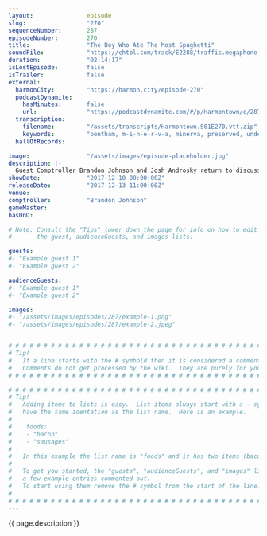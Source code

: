 ```yaml
---
layout:               episode
slug:                 "270"
sequenceNumber:       287
episodeNumber:        270
title:                "The Boy Who Ate The Most Spaghetti"
soundFile:            "https://chtbl.com/track/E2288/traffic.megaphone.fm/STA7587189943.mp3"
duration:             "02:14:17"
isLostEpisode:        false
isTrailer:            false
external:
  harmonCity:         "https://harmon.city/episode-270"
  podcastDynamite:
    hasMinutes:       false
    url:              "https://podcastdynamite.com/#/p/Harmontown/e/287/270"
  transcription:
    filename:         "/assets/transcripts/Harmontown.S01E270.vtt.zip"
    keywords:         "bentham, m-i-n-e-r-v-a, minerva, preserved, undergraduate, overpass, universities, balderdash, andraski, midterm, phallus, duh, ta, curriculum, athena, fs, regressive, philosopher, rican, tuition, primed, university, harvard, andy's, institutions"
  hallOfRecords:      

image:                "/assets/images/episode-placeholder.jpg"
description: |-
  Guest Comptroller Brandon Johnson and Josh Androsky return to discuss the current state of higher education with Ben Nelson from the Minerva Project. Everyone plays Balderdash while Andy Dick entertains everyone.
showDate:             "2017-12-10 00:00:00Z"
releaseDate:          "2017-12-13 11:00:00Z"
venue:                
comptroller:          "Brandon Johnson"
gameMaster:           
hasDnD:               

# Note: Consult the "Tips" lower down the page for info on how to edit
#       the guest, audienceGuests, and images lists.

guests:
#- "Example guest 1"
#- "Example guest 2"

audienceGuests:
#- "Example guest 1"
#- "Example guest 2"

images:
#- "/assets/images/episodes/287/example-1.png"
#- "/assets/images/episodes/287/example-2.jpeg"


# # # # # # # # # # # # # # # # # # # # # # # # # # # # # # # # # # # # # # # # # # # # #
# Tip!
#   If a line starts with the # symbold then it is considered a comment.
#   Comments do not get processed by the wiki.  They are purely for your information.
# # # # # # # # # # # # # # # # # # # # # # # # # # # # # # # # # # # # # # # # # # # # #

# # # # # # # # # # # # # # # # # # # # # # # # # # # # # # # # # # # # # # # # # # # # #
# Tip!
#   Adding items to lists is easy.  List items always start with a - symbol and have
#   have the same identation as the list name.  Here is an example.
#
#    foods:
#    - "bacon"
#    - "sausages"
#
#   In this example the list name is "foods" and it has two items (bacon, and sausages).
#
#   To get you started, the "guests", "audienceGuests", and "images" lists below have
#   a few example entries commented out.
#   To start using them remove the # symbol from the start of the line.
#
# # # # # # # # # # # # # # # # # # # # # # # # # # # # # # # # # # # # # # # # # # # # #
---
```


<!-- The episode description will be rendered here -->
{{ page.description }}

<!-- Add your content BELOW here -->
<!-- vvvvvvvvvvvvvvvvvvvvvvvvvvv -->




<!-- ^^^^^^^^^^^^^^^^^^^^^^^^^^^ -->
<!-- Add your content ABOVE here -->

<!-- The episode gallery will be rendered here -->
